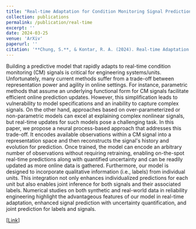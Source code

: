 ```yaml
---
title: "Real-time Adaptation for Condition Monitoring Signal Prediction using Label-aware Neural Processes"
collection: publications
permalink: /publication/real-time
excerpt: ''
date: 2024-03-25
venue: 'ArXiv'
paperurl: ''
citation: '**Chung, S.**, & Kontar, R. A. (2024). Real-time Adaptation for Condition Monitoring Signal Prediction using Label-aware Neural Processes. arXiv preprint arXiv:2403.16377.'
---
```


Building a predictive model that rapidly adapts to real-time condition monitoring (CM) signals is critical for engineering systems/units. Unfortunately, many current methods suffer from a trade-off between representation power and agility in online settings. For instance, parametric methods that assume an underlying functional form for CM signals facilitate efficient online prediction updates. However, this simplification leads to vulnerability to model specifications and an inability to capture complex signals. On the other hand, approaches based on over-parameterized or non-parametric models can excel at explaining complex nonlinear signals, but real-time updates for such models pose a challenging task. In this paper, we propose a neural process-based approach that addresses this trade-off. It encodes available observations within a CM signal into a representation space and then reconstructs the signal's history and evolution for prediction. Once trained, the model can encode an arbitrary number of observations without requiring retraining, enabling on-the-spot real-time predictions along with quantified uncertainty and can be readily updated as more online data is gathered. Furthermore, our model is designed to incorporate qualitative information (i.e., labels) from individual units. This integration not only enhances individualized predictions for each unit but also enables joint inference for both signals and their associated labels. Numerical studies on both synthetic and real-world data in reliability engineering highlight the advantageous features of our model in real-time adaptation, enhanced signal prediction with uncertainty quantification, and joint prediction for labels and signals.

[[Link](https://arxiv.org/abs/2403.16377)]
